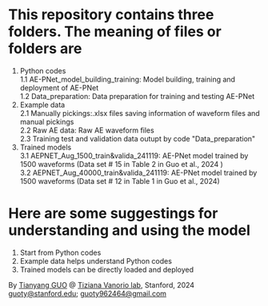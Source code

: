# This repository contains three folders. The meaning of files or folders are  
1. Python codes <br />
   1.1 AE-PNet_model_building_training: Model building, training and deployment of AE-PNet <br />
   1.2 Data_preparation: Data preparation for training and testing AE-PNet <br />
2. Example data <br />
   2.1 Manually pickings:.xlsx files saving information of waveform files and manual pickings <br />
   2.2 Raw AE data: Raw AE waveform files <br />
   2.3 Training test and validation data outupt by code "Data_preparation"
3. Trained models <br />
   3.1 AEPNET_Aug_1500_train&valida_241119: AE-PNet model trained by 1500 waveforms (Data set # 15 in Table 2 in Guo et al., 2024 ) <br />
   3.2 AEPNET_Aug_40000_train&valida_241119: AE-PNet model trained by 1500 waveforms (Data set # 12 in Table 1 in Guo et al., 2024)

# Here are some suggestings for understanding and using the model <br />
1. Start from Python codes <br />
2. Example data helps understand Python codes <br />
3. Trained models can be directly loaded and deployed <br />
      
By [Tianyang GUO](https://profiles.stanford.edu/tianyang-guo) @ [Tiziana Vanorio lab](https://rgl.stanford.edu/), Stanford, 2024 <br />
guoty@stanford.edu; guoty962464@gmail.com
